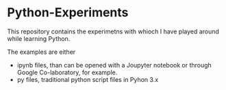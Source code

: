 # Python-Experiments

This repository contains the experimetns with whioch I have played around while learning Python.

The examples are either
* ipynb files, than can be opened with a Joupyter notebook or through Google Co-laboratory, for example.
* py files, traditional python script files in Pyhon 3.x
